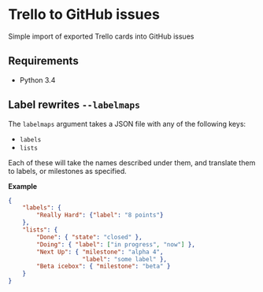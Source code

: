# Trello to GitHub issues
Simple import of exported Trello cards into GitHub issues

## Requirements
- Python 3.4

## Label rewrites `--labelmaps`
The `labelmaps` argument takes a JSON file with any of the following keys:

- `labels`
- `lists`

Each of these will take the names described under them, and translate them to
labels, or milestones as specified.

**Example**
```json
{
    "labels": {
        "Really Hard": {"label": "8 points"}
    },
    "lists": {
        "Done": { "state": "closed" },
        "Doing": { "label": ["in progress", "now"] },
        "Next Up": { "milestone": "alpha 4",
                     "label": "some label" },
        "Beta icebox": { "milestone": "beta" }
    }
}
```

